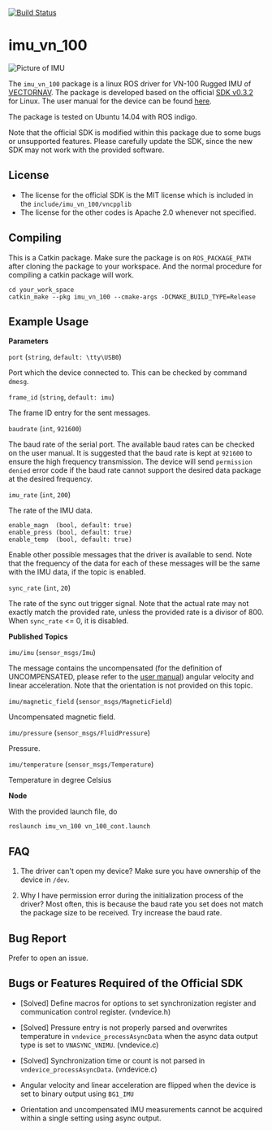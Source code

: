 [![Build Status](https://travis-ci.org/KumarRobotics/imu_vn_100.svg?branch=master)](https://travis-ci.org/KumarRobotics/imu\_vn\_100)

# imu\_vn\_100

![Picture of IMU](http://www.vectornav.com/images/default-source/products/vn-100-rugged.png?sfvrsn=2)

The `imu_vn_100` package is a linux ROS driver for VN-100 Rugged IMU of [VECTORNAV](http://www.vectornav.com/). The package is developed based on the official [SDK v0.3.2](http://www.vectornav.com/support/downloads) for Linux. The user manual for the device can be found [here](http://www.vectornav.com/docs/default-source/documentation/vn-100-documentation/UM001.pdf?sfvrsn=10).

The package is tested on Ubuntu 14.04 with ROS indigo.

Note that the official SDK is modified within this package due to some bugs or unsupported features. Please carefully update the SDK, since the new SDK may not work with the provided software.

## License
* The license for the official SDK is the MIT license which is included in the `include/imu_vn_100/vncpplib`
* The license for the other codes is Apache 2.0 whenever not specified.

## Compiling
This is a Catkin package. Make sure the package is on `ROS_PACKAGE_PATH` after cloning the package to your workspace. And the normal procedure for compiling a catkin package will work.

```
cd your_work_space
catkin_make --pkg imu_vn_100 --cmake-args -DCMAKE_BUILD_TYPE=Release
```

## Example Usage

**Parameters**

`port` (`string`, `default: \tty\USB0`)

Port which the device connected to. This can be checked by command `dmesg`.

`frame_id` (`string`, `default: imu`)

The frame ID entry for the sent messages.

`baudrate` (`int`, `921600`)

The baud rate of the serial port. The available baud rates can be checked on the user manual. It is suggested that the baud rate is kept at `921600` to ensure the high frequency transmission. The device will send `permission denied` error code if the baud rate cannot support the desired data package at the desired frequency.

`imu_rate` (`int`, `200`)

The rate of the IMU data.

```
enable_magn  (bool, default: true)
enable_press (bool, default: true)
enable_temp  (bool, default: true)
```

Enable other possible messages that the driver is available to send. Note that the frequency of the data for each of these messages will be the same with the IMU data, if the topic is enabled.

`sync_rate` (`int`, `20`)

The rate of the sync out trigger signal. Note that the actual rate may not exactly match the provided rate, unless the provided rate is a divisor of 800. When `sync_rate` <= 0, it is disabled.

**Published Topics**

`imu/imu` (`sensor_msgs/Imu`)

The message contains the uncompensated (for the definition of UNCOMPENSATED, please refer to the [user manual](http://www.vectornav.com/docs/default-source/documentation/vn-100-documentation/UM001.pdf?sfvrsn=10)) angular velocity and linear acceleration. Note that the orientation is not provided on this topic.

`imu/magnetic_field` (`sensor_msgs/MagneticField`)

Uncompensated magnetic field.

`imu/pressure` (`sensor_msgs/FluidPressure`)

Pressure.

`imu/temperature` (`sensor_msgs/Temperature`)

Temperature in degree Celsius

**Node**

With the provided launch file, do

```
roslaunch imu_vn_100 vn_100_cont.launch
```

## FAQ
1. The driver can't open my device?
Make sure you have ownership of the device in `/dev`.

2. Why I have permission error during the initialization process of the driver?
Most often, this is because the baud rate you set does not match the package size to be received. Try increase the baud rate.

## Bug Report

Prefer to open an issue. 

## Bugs or Features Required of the Official SDK

* [Solved] Define macros for options to set synchronization register and communication control register. (vndevice.h)

* [Solved] Pressure entry is not properly parsed and overwrites temperature in `vndevice_processAsyncData` when the async data output type is set to `VNASYNC_VNIMU`. (vndevice.c)

* [Solved] Synchronization time or count is not parsed in `vndevice_processAsyncData`. (vndevice.c)

* Angular velocity and linear acceleration are flipped when the device is set to binary output using `BG1_IMU`

* Orientation and uncompensated IMU measurements cannot be acquired within a single setting using async output.
